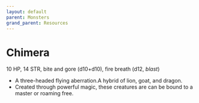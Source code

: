```yaml
---
layout: default
parent: Monsters
grand_parent: Resources
---
```


# Chimera

10 HP, 14 STR, bite and gore (d10+d10), fire breath (d12, _blast_)

- A three-headed flying aberration.A hybrid of lion, goat, and dragon.
- Created through powerful magic, these creatures are can be bound to a master or roaming free.
